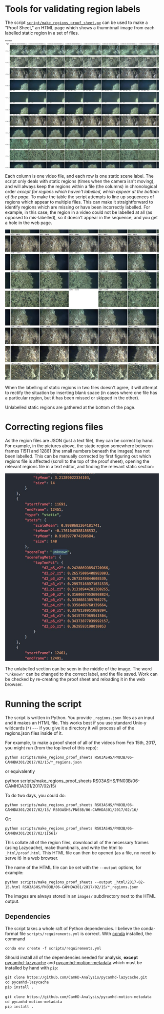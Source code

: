 # Tools for validating region labels

The script [`script/make_regions_proof_sheet.py`](../script/make_regions_proof_sheet.py) can be used to make a "Proof Sheet," an HTML page which shows a thumnbnail image from
each labelled static region in a set of files.

![An example of a proof sheet](images/proof_sheet.jpg)

Each column is one video file, and each row is one static scene label.   The script only deals with static regions (times when the camera isn't moving), and will always keep the regions within a file (the columns) in chronological order _except for regions which haven't labelled, which appear at the bottom of the page_.  To make the table the script attempts to line up sequences of regions which appear to multiple files.   This can make it straightforward to identify regions which are missing or have been incorrectly labelled.  For example, in this case, the region in a video could not be labelled at all (as opposed to mis-labelled), so it doesn't appear in the sequence, and you get a hole in the web page.

![An example of a mission region](images/missing_region.jpg)

When the labelling of static regions in two files doesn't agree, it will attempt to rectify the situation by inserting blank space (in cases where one file has a particular region, but it has been missed or skipped in the other).

Unlabelled static regions are gathered at the bottom of the page.


# Correcting regions files

As the region files are JSON (just a text file), they can be correct by hand.  For example, in the pictures  above, the static region somewhere between frames 11511 and 12861 (the small numbers beneath the images) has not been labelled.      This can be manually corrected by first figuring out which
regions file is affected (scroll to the top of the proof sheet), opening the relevant regions
file in a text editor, and finding the relevant static section:

![Snippet of JSON file](images/editing_json.jpg)

The unlabelled section can be seen in the middle of the image.   The word `"unknown"` can be changed
to the correct label, and the file saved.   Work can be checked by re-creating the proof sheet and reloading it in the web browser.

# Running the script

The script is written in Python.   You provide `_regions.json` files
as an input and it makes an HTML file.   This works best if you use standard Unix-y
wildcards (`*`) --- if you give it a directory it will process all of the regions.json
files inside of it.

For example, to make a proof sheet of all of the videos from Feb 15th, 2017, you might run (from the top level of this repo):

    python scripts/make_regions_proof_sheets RS03ASHS/PN03B/06-CAMHDA301/2017/02/15/*_regions.json

or equivalently

  python scripts/make_regions_proof_sheets RS03ASHS/PN03B/06-CAMHDA301/2017/02/15/


To do two days, you could do:

    python scripts/make_regions_proof_sheets RS03ASHS/PN03B/06-CAMHDA301/2017/02/15/ RS03ASHS/PN03B/06-CAMHDA301/2017/02/16/

Or:

    python scripts/make_regions_proof_sheets RS03ASHS/PN03B/06-CAMHDA301/2017/02/1[56]/

This collate all of the region files, download all of the necessary frames (using Lazycache), make thumbnails, and write the html to `_html/proof.html`.     This HTML file can then be opened (as a file, no need to serve it) in a web browser.

The name of the HTML file can be set with the `--output` options, for example:

    python scripts/make_regions_proof_sheets --output _html/2017-02-15.html RS03ASHS/PN03B/06-CAMHDA301/2017/02/15/*_regions.json

The images are always stored in an `images/` subdirectory next to the HTML output.


## Dependencies

The script takes a whole raft of Python dependencies.   I believe the conda-format
file `scripts/requirements.yml` is correct.  With [conda](https://conda.io/docs/) installed, the command

    conda env create -f scripts/requirements.yml

Should install all of the dependencies needed for analysis, __except__ [pycamhd-lazycache](https://github.com/CamHD-Analysis/pycamhd-lazycache)
and [pycamhd-motion-metadata](https://github.com/CamHD-Analysis/pycamhd-motion-metadata) which must be installed by hand with `pip`:

    git clone https://github.com/CamHD-Analysis/pycamhd-lazycache.git
    cd pycamhd-lazycache
    pip install .

    git clone https://github.com/CamHD-Analysis/pycamhd-motion-metadata
    cd pycamhd-motion-metadata
    pip install .
